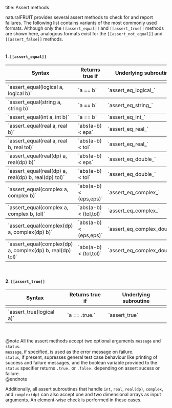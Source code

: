 title: Assert methods

naturalFRUIT provides several assert methods to check for and report failures. The following list contains variants of the most commonly used formats. Although only the `[[assert_equal]]` and `[[assert_true]]` methods are shown here, analogous formats exist for the `[[assert_not_equal]]` and `[[assert_false]]` methods.</br></br>

#### 1. `[[assert_equal]]`
<table style="width:100%", rules="rows">
<tr><th>Syntax</th> <th>Returns true if</th> <th>Underlying subroutine</th></tr>
<tr><td></td><td></td><td></td></tr>
<tr><td>`assert_equal(logical a, logical b)`</td><td>`a == b`</td><td>`assert_eq_logical_`</td></tr>
<tr><td>`assert_equal(string a, string b)`</td><td>`a == b`</td><td>`assert_eq_string_`</td></tr>
<tr><td>`assert_equal(int a, int b)`</td><td>`a == b`</td><td>`assert_eq_int_`</td></tr>
<tr><td>`assert_equal(real a, real b)`</td><td>`abs(a-b) < eps`</td><td>`assert_eq_real_`</td></tr>
<tr><td>`assert_equal(real a, real b, real tol)`</td><td>`abs(a-b) < tol`</td><td>`assert_eq_real_`</td></tr>
<tr><td>`assert_equal(real(dp) a, real(dp) b)`</td><td>`abs(a-b) < eps`</td><td>`assert_eq_double_`</td></tr>
<tr><td>`assert_equal(real(dp) a, real(dp) b, real(dp) tol)`</td><td>`abs(a-b) < tol`</td><td>`assert_eq_double_`</td></tr>
<tr><td>`assert_equal(complex a, complex b)`</td><td>`abs(a-b) < (eps,eps)`</td><td>`assert_eq_complex_`</td></tr>
<tr><td>`assert_equal(complex a, complex b, tol)`</td><td>`abs(a-b) < (tol,tol)`</td><td>`assert_eq_complex_`</td></tr>
<tr><td>`assert_equal(complex(dp) a, complex(dp) b)`</td><td>`abs(a-b) < (eps,eps)`</td><td>`assert_eq_complex_double_`</td></tr>
<tr><td>`assert_equal(complex(dp) a, complex(dp) b, real(dp) tol)`</td><td>`abs(a-b) < (tol,tol)`</td><td>`assert_eq_complex_double_`</td></tr>
</table>  
</br>

#### 2. `[[assert_true]]`
<table style="width:100%", rules="rows">
<tr><th>Syntax</th> <th>Returns true if</th> <th>Underlying subroutine</th></tr>
<tr><td></td><td></td><td></td></tr>
<tr><td>`assert_true(logical a)`</td><td>`a == .true.`</td><td>`assert_true`</td></tr>
</table>  
</br>

@note
All the assert methods accept two optional arguments `message` and `status`.  
`message`, if specified, is used as the error message on failure.  
`status`, if present, supresses general test case behaviour like printing of success and failure messages, and the boolean variable provided to the `status` specifier returns `.true.` or `.false.` depending on assert sucess or failure. </br>
@endnote

Additionally, all assert subroutines that handle `int`, `real`, `real(dp)`, `complex`, and `complex(dp)` can also accept one and two dimensional arrays as input arguments. An element-wise check is performed in these cases.
